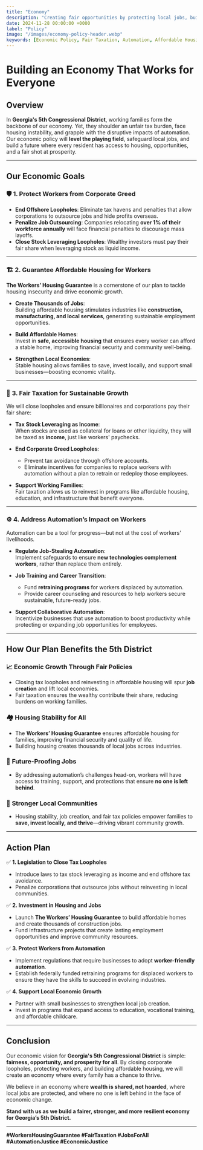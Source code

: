 ```yaml
---
title: "Economy"
description: "Creating fair opportunities by protecting local jobs, building affordable housing, and closing unfair tax loopholes to foster a thriving, equitable economy in Georgia's 5th District."
date: 2024-11-28 00:00:00 +0000
label: "Policy"
image: "/images/economy-policy-header.webp"
keywords: [Economic Policy, Fair Taxation, Automation, Affordable Housing, Workers’ Housing Guarantee, Local Jobs, Job Creation, Georgia 5th Congressional District, Economic Justice, Wealth Inequality]
---
```


# Building an Economy That Works for Everyone

## Overview

In **Georgia's 5th Congressional District**, working families form the backbone of our economy. Yet, they shoulder an unfair tax burden, face housing instability, and grapple with the disruptive impacts of automation. Our economic policy will **level the playing field**, safeguard local jobs, and build a future where every resident has access to housing, opportunities, and a fair shot at prosperity.

---

## **Our Economic Goals**

### 🛡️ **1. Protect Workers from Corporate Greed**
- **End Offshore Loopholes**: Eliminate tax havens and penalties that allow corporations to outsource jobs and hide profits overseas.
- **Penalize Job Outsourcing**: Companies relocating **over 1% of their workforce annually** will face financial penalties to discourage mass layoffs.
- **Close Stock Leveraging Loopholes**: Wealthy investors must pay their fair share when leveraging stock as liquid income.

---

### 🏗️ **2. Guarantee Affordable Housing for Workers**
**The Workers’ Housing Guarantee** is a cornerstone of our plan to tackle housing insecurity and drive economic growth.

- **Create Thousands of Jobs**:  
  Building affordable housing stimulates industries like **construction, manufacturing, and local services**, generating sustainable employment opportunities.

- **Build Affordable Homes**:  
  Invest in **safe, accessible housing** that ensures every worker can afford a stable home, improving financial security and community well-being.

- **Strengthen Local Economies**:  
  Stable housing allows families to save, invest locally, and support small businesses—boosting economic vitality.

---

### 🤝 **3. Fair Taxation for Sustainable Growth**
We will close loopholes and ensure billionaires and corporations pay their fair share:

- **Tax Stock Leveraging as Income**:  
  When stocks are used as collateral for loans or other liquidity, they will be taxed as **income**, just like workers' paychecks.

- **End Corporate Greed Loopholes**:  
  - Prevent tax avoidance through offshore accounts.  
  - Eliminate incentives for companies to replace workers with automation without a plan to retrain or redeploy those employees.  

- **Support Working Families**:  
  Fair taxation allows us to reinvest in programs like affordable housing, education, and infrastructure that benefit everyone.

---

### ⚙️ **4. Address Automation’s Impact on Workers**
Automation can be a tool for progress—but not at the cost of workers' livelihoods.

- **Regulate Job-Stealing Automation**:  
  Implement safeguards to ensure **new technologies complement workers**, rather than replace them entirely.

- **Job Training and Career Transition**:  
  - Fund **retraining programs** for workers displaced by automation.  
  - Provide career counseling and resources to help workers secure sustainable, future-ready jobs.

- **Support Collaborative Automation**:  
  Incentivize businesses that use automation to boost productivity while protecting or expanding job opportunities for employees.

---

## **How Our Plan Benefits the 5th District**

### 📈 **Economic Growth Through Fair Policies**
- Closing tax loopholes and reinvesting in affordable housing will spur **job creation** and lift local economies.
- Fair taxation ensures the wealthy contribute their share, reducing burdens on working families.

### 🏘️ **Housing Stability for All**
- The **Workers’ Housing Guarantee** ensures affordable housing for families, improving financial security and quality of life.
- Building housing creates thousands of local jobs across industries.

### 🤖 **Future-Proofing Jobs**
- By addressing automation’s challenges head-on, workers will have access to training, support, and protections that ensure **no one is left behind**.

### 💪 **Stronger Local Communities**
- Housing stability, job creation, and fair tax policies empower families to **save, invest locally, and thrive**—driving vibrant community growth.

---

## **Action Plan**

✅ **1. Legislation to Close Tax Loopholes**
- Introduce laws to tax stock leveraging as income and end offshore tax avoidance.  
- Penalize corporations that outsource jobs without reinvesting in local communities.

✅ **2. Investment in Housing and Jobs**
- Launch **The Workers’ Housing Guarantee** to build affordable homes and create thousands of construction jobs.  
- Fund infrastructure projects that create lasting employment opportunities and improve community resources.

✅ **3. Protect Workers from Automation**
- Implement regulations that require businesses to adopt **worker-friendly automation**.  
- Establish federally funded retraining programs for displaced workers to ensure they have the skills to succeed in evolving industries.

✅ **4. Support Local Economic Growth**
- Partner with small businesses to strengthen local job creation.  
- Invest in programs that expand access to education, vocational training, and affordable childcare.

---

## Conclusion

Our economic vision for **Georgia's 5th Congressional District** is simple: **fairness, opportunity, and prosperity for all**. By closing corporate loopholes, protecting workers, and building affordable housing, we will create an economy where every family has a chance to thrive.

We believe in an economy where **wealth is shared, not hoarded**, where local jobs are protected, and where no one is left behind in the face of economic change.  

**Stand with us as we build a fairer, stronger, and more resilient economy for Georgia’s 5th District.**

---

**#WorkersHousingGuarantee #FairTaxation #JobsForAll #AutomationJustice #EconomicJustice**
